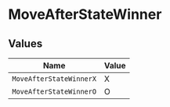 # MoveAfterStateWinner


## Values

| Name                    | Value                   |
| ----------------------- | ----------------------- |
| `MoveAfterStateWinnerX` | X                       |
| `MoveAfterStateWinnerO` | O                       |